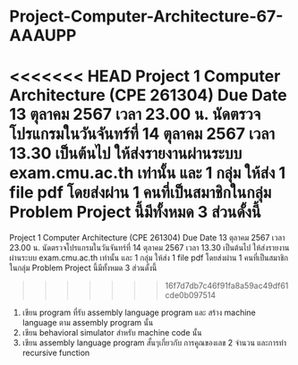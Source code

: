 # Project-Computer-Architecture-67-AAAUPP
<<<<<<< HEAD
Project 1 Computer Architecture (CPE 261304)
Due Date 13 ตุลาคม 2567 เวลา 23.00 น.
นัดตรวจโปรแกรมในวันจันทร์ที่ 14 ตุลาคม 2567  เวลา 13.30 เป็นต้นไป
ให้ส่งรายงานผ่านระบบ exam.cmu.ac.th เท่านั้น และ 1 กลุ่ม ให้ส่ง 1 file pdf โดยส่งผ่าน 1 คนที่เป็นสมาชิกในกลุ่ม
Problem
        Project นี้มีทั้งหมด 3 ส่วนดั้งนี้
=======

Project 1 Computer Architecture (CPE 261304)
Due Date 13 ตุลาคม 2567 เวลา 23.00 น.
นัดตรวจโปรแกรมในวันจันทร์ที่ 14 ตุลาคม 2567 เวลา 13.30 เป็นต้นไป
ให้ส่งรายงานผ่านระบบ exam.cmu.ac.th เท่านั้น และ 1 กลุ่ม ให้ส่ง 1 file pdf โดยส่งผ่าน 1 คนที่เป็นสมาชิกในกลุ่ม
Problem
Project นี้มีทั้งหมด 3 ส่วนดั้งนี้

>>>>>>> 16f7d7db7c46f91fa8a59ac49df61cde0b097514
1. เขียน program ที่รับ assembly language program และ สร้าง machine language ตาม assembly program นั้น
2. เขียน behavioral simulator สำหรับ machine code นั้น
3. เขียน assembly language program สั้นๆเกี่ยวกับ การคูณของเลข 2 จำนวน และการทำ recursive function
